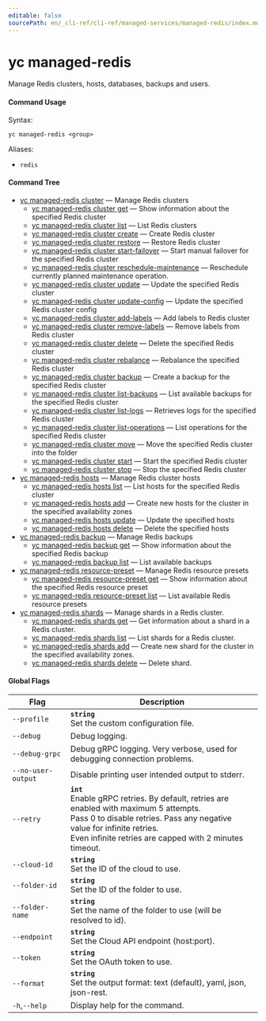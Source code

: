 ```yaml
---
editable: false
sourcePath: en/_cli-ref/cli-ref/managed-services/managed-redis/index.md
---
```


# yc managed-redis

Manage Redis clusters, hosts, databases, backups and users.

#### Command Usage

Syntax: 

`yc managed-redis <group>`

Aliases: 

- `redis`

#### Command Tree

- [yc managed-redis cluster](cluster/index.md) — Manage Redis clusters
	- [yc managed-redis cluster get](cluster/get.md) — Show information about the specified Redis cluster
	- [yc managed-redis cluster list](cluster/list.md) — List Redis clusters
	- [yc managed-redis cluster create](cluster/create.md) — Create Redis cluster
	- [yc managed-redis cluster restore](cluster/restore.md) — Restore Redis cluster
	- [yc managed-redis cluster start-failover](cluster/start-failover.md) — Start manual failover for the specified Redis cluster
	- [yc managed-redis cluster reschedule-maintenance](cluster/reschedule-maintenance.md) — Reschedule currently planned maintenance operation.
	- [yc managed-redis cluster update](cluster/update.md) — Update the specified Redis cluster
	- [yc managed-redis cluster update-config](cluster/update-config.md) — Update the specified Redis cluster config
	- [yc managed-redis cluster add-labels](cluster/add-labels.md) — Add labels to Redis cluster
	- [yc managed-redis cluster remove-labels](cluster/remove-labels.md) — Remove labels from Redis cluster
	- [yc managed-redis cluster delete](cluster/delete.md) — Delete the specified Redis cluster
	- [yc managed-redis cluster rebalance](cluster/rebalance.md) — Rebalance the specified Redis cluster
	- [yc managed-redis cluster backup](cluster/backup.md) — Create a backup for the specified Redis cluster
	- [yc managed-redis cluster list-backups](cluster/list-backups.md) — List available backups for the specified Redis cluster
	- [yc managed-redis cluster list-logs](cluster/list-logs.md) — Retrieves logs for the specified Redis cluster
	- [yc managed-redis cluster list-operations](cluster/list-operations.md) — List operations for the specified Redis cluster
	- [yc managed-redis cluster move](cluster/move.md) — Move the specified Redis cluster into the folder
	- [yc managed-redis cluster start](cluster/start.md) — Start the specified Redis cluster
	- [yc managed-redis cluster stop](cluster/stop.md) — Stop the specified Redis cluster
- [yc managed-redis hosts](hosts/index.md) — Manage Redis cluster hosts
	- [yc managed-redis hosts list](hosts/list.md) — List hosts for the specified Redis cluster
	- [yc managed-redis hosts add](hosts/add.md) — Create new hosts for the cluster in the specified availability zones
	- [yc managed-redis hosts update](hosts/update.md) — Update the specified hosts
	- [yc managed-redis hosts delete](hosts/delete.md) — Delete the specified hosts
- [yc managed-redis backup](backup/index.md) — Manage Redis backups
	- [yc managed-redis backup get](backup/get.md) — Show information about the specified Redis backup
	- [yc managed-redis backup list](backup/list.md) — List available backups
- [yc managed-redis resource-preset](resource-preset/index.md) — Manage Redis resource presets
	- [yc managed-redis resource-preset get](resource-preset/get.md) — Show information about the specified Redis resource preset
	- [yc managed-redis resource-preset list](resource-preset/list.md) — List available Redis resource presets
- [yc managed-redis shards](shards/index.md) — Manage shards in a Redis cluster.
	- [yc managed-redis shards get](shards/get.md) — Get information about a shard in a Redis cluster.
	- [yc managed-redis shards list](shards/list.md) — List shards for a Redis cluster.
	- [yc managed-redis shards add](shards/add.md) — Create new shard for the cluster in the specified availability zones.
	- [yc managed-redis shards delete](shards/delete.md) — Delete shard.

#### Global Flags

| Flag | Description |
|----|----|
|`--profile`|<b>`string`</b><br/>Set the custom configuration file.|
|`--debug`|Debug logging.|
|`--debug-grpc`|Debug gRPC logging. Very verbose, used for debugging connection problems.|
|`--no-user-output`|Disable printing user intended output to stderr.|
|`--retry`|<b>`int`</b><br/>Enable gRPC retries. By default, retries are enabled with maximum 5 attempts.<br/>Pass 0 to disable retries. Pass any negative value for infinite retries.<br/>Even infinite retries are capped with 2 minutes timeout.|
|`--cloud-id`|<b>`string`</b><br/>Set the ID of the cloud to use.|
|`--folder-id`|<b>`string`</b><br/>Set the ID of the folder to use.|
|`--folder-name`|<b>`string`</b><br/>Set the name of the folder to use (will be resolved to id).|
|`--endpoint`|<b>`string`</b><br/>Set the Cloud API endpoint (host:port).|
|`--token`|<b>`string`</b><br/>Set the OAuth token to use.|
|`--format`|<b>`string`</b><br/>Set the output format: text (default), yaml, json, json-rest.|
|`-h`,`--help`|Display help for the command.|
